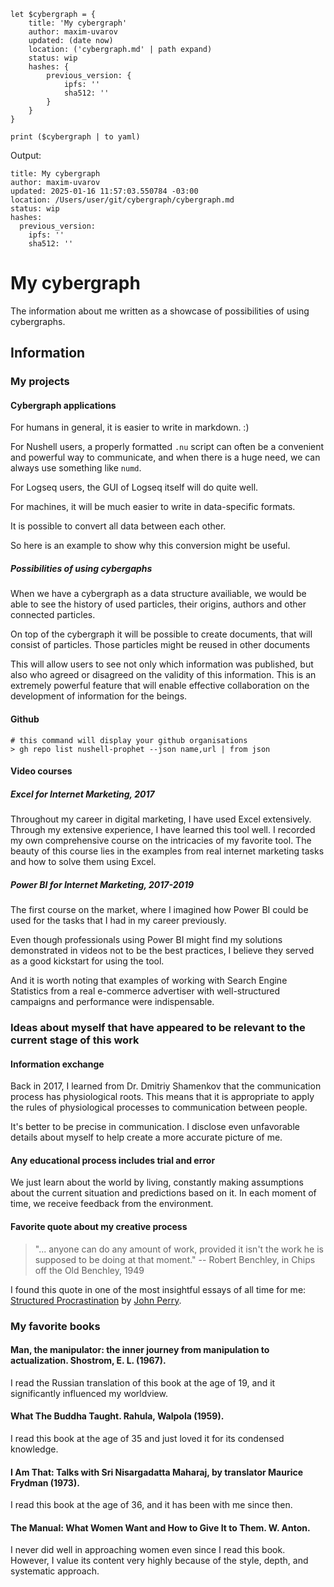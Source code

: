```nu
let $cybergraph = {
    title: 'My cybergraph'
    author: maxim-uvarov
    updated: (date now)
    location: ('cybergraph.md' | path expand)
    status: wip
    hashes: {
        previous_version: {
            ipfs: ''
            sha512: ''
        }
    }
}

print ($cybergraph | to yaml)
```

Output:

```
title: My cybergraph
author: maxim-uvarov
updated: 2025-01-16 11:57:03.550784 -03:00
location: /Users/user/git/cybergraph/cybergraph.md
status: wip
hashes:
  previous_version:
    ipfs: ''
    sha512: ''
```
# My cybergraph

The information about me written as a showcase of possibilities of using cybergraphs.

## Information

### My projects

#### Cybergraph applications

For humans in general, it is easier to write in markdown. :)

For Nushell users, a properly formatted `.nu` script can often be a convenient and powerful way to communicate, and when there is a huge need, we can always use something like `numd`.

For Logseq users, the GUI of Logseq itself will do quite well.

For machines, it will be much easier to write in data-specific formats.

It is possible to convert all data between each other.

So here is an example to show why this conversion might be useful.

##### Possibilities of using cybergaphs

When we have a cybergraph as a data structure availiable, we would be able to see the history of used particles, their origins, authors and other connected particles.

On top of the cybergraph it will be possible to create documents, that will consist of particles. Those particles might be reused in other documents

This will allow users to see not only which information was published, but also who agreed or disagreed on the validity of this information. This is an extremely powerful feature that will enable effective collaboration on the development of information for the beings.

#### Github

```nu
# this command will display your github organisations
> gh repo list nushell-prophet --json name,url | from json
```

#### Video courses

##### Excel for Internet Marketing, 2017

Throughout my career in digital marketing, I have used Excel extensively. Through my extensive experience, I have learned this tool well. I recorded my own comprehensive course on the intricacies of my favorite tool. The beauty of this course lies in the examples from real internet marketing tasks and how to solve them using Excel.

##### Power BI for Internet Marketing, 2017-2019

The first course on the market, where I imagined how Power BI could be used for the tasks that I had in my career previously.

Even though professionals using Power BI might find my solutions demonstrated in videos not to be the best practices, I believe they served as a good kickstart for using the tool.

And it is worth noting that examples of working with Search Engine Statistics from a real e-commerce advertiser with well-structured campaigns and performance were indispensable.

### Ideas about myself that have appeared to be relevant to the current stage of this work

#### Information exchange

Back in 2017, I learned from Dr. Dmitriy Shamenkov that the communication process has physiological roots. This means that it is appropriate to apply the rules of physiological processes to communication between people.

It's better to be precise in communication. I disclose even unfavorable details about myself to help create a more accurate picture of me.

#### Any educational process includes trial and error

We just learn about the world by living, constantly making assumptions about the current situation and predictions based on it. In each moment of time, we receive feedback from the environment.

#### Favorite quote about my creative process

> "... anyone can do any amount of work, provided it isn't the work he is supposed to be doing at that moment."
> -- Robert Benchley, in Chips off the Old Benchley, 1949

I found this quote in one of the most insightful essays of all time for me: [Structured Procrastination](https://structuredprocrastination.com) by [John Perry](http://john.jperry.net).

### My favorite books

#### Man, the manipulator: the inner journey from manipulation to actualization. Shostrom, E. L. (1967).

I read the Russian translation of this book at the age of 19, and it significantly influenced my worldview.

#### What The Buddha Taught. Rahula, Walpola (1959).

I read this book at the age of 35 and just loved it for its condensed knowledge.

#### I Am That: Talks with Sri Nisargadatta Maharaj, by translator Maurice Frydman (1973).

I read this book at the age of 36, and it has been with me since then.

#### The Manual: What Women Want and How to Give It to Them. W. Anton.

I never did well in approaching women even since I read this book. However, I value its content very highly because of the style, depth, and systematic approach.

